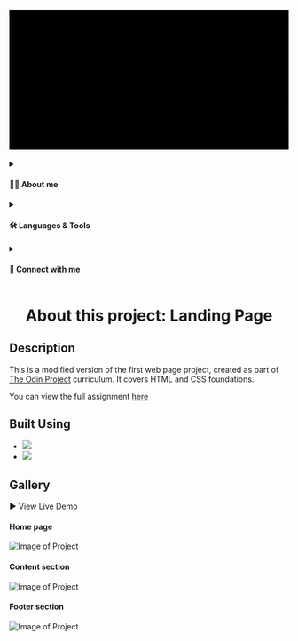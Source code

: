 ![](https://github.com/hess-sabina/odin-recipes/blob/f44a312953869dc766052c26b64e21f813563995/wb%20header%20gif.gif)

<details>
<summary>
<b><h4>🚶‍♀️ About me<h4></b>
</summary><br>

<p align="left">Hey, I am S. I am self-taught Full Stack Web Developer from Germany with educational experience in Design, currently living in Belgium. I am excited about my future in tech, to start new projects and to get to know a new community. Let me know if you have further questions!
<br>
<br>

<p>⛰️ Current goal: Finish "The Odin Project"</p>
<p>🌱 Currently learning HTML, CSS, Node.js & JavaScript</p>
<p>🙂 I enjoy hiking, photography and playing videogames in my free time.</p>
<p>💬 If you have any question/feedback, please do not hesitate to reach out to me!</p>
 <p>⚡ Fun fact: My first line of code was not "Hello World!"</p>
    </p>
</details>
  
<details>
<summary>
<b><h4>🛠️ Languages & Tools<h4></b>
</summary><br>

<p align="left"> 
  <a href="https://www.gnu.org/software/bash/"><img src="https://img.shields.io/badge/shell-%2320232a.svg?style=for-the-badge&logo=shell&logoColor=FFFFFF" height="35"></a>
<a href="https://html.spec.whatwg.org/multipage/"><img src="https://img.shields.io/badge/html5-%2320232a.svg?style=for-the-badge&logo=html5&logoColor=FFFFFF" height="35"></a>
<a href="https://www.w3.org/Style/CSS/Overview.en.html"><img src="https://img.shields.io/badge/css3-%2320232a.svg?style=for-the-badge&logo=css3&logoColor=FFFFFF" height="35"></a>
<a href="https://www.javascript.com/"><img src="https://img.shields.io/badge/javascript-%2320232a.svg?style=for-the-badge&logo=javascript&logoColor=FFFFFF" height="35"></a>
  
<br>
  
<a href="https://git-scm.com/"><img src="https://img.shields.io/badge/git-%2320232a.svg?style=for-the-badge&logo=git&logoColor=FFFFFF" height="35"></a>
<a href="https://github.com/"><img src="https://img.shields.io/badge/github-%2320232a.svg?style=for-the-badge&logo=github&logoColor=FFFFFF" height="35"></a>
<a href="https://nodejs.org/en/"><img src="https://img.shields.io/badge/node.js-%2320232a.svg?style=for-the-badge&logo=node.js&logoColor=FFFFFF" height="35"></a>

</p>
</details>

<details>
<summary>
<b><h4>🤝 Connect with me</h4></b>
</summary>
 
 <p align="left"> 
  
   <a href="https://github.com/hess-sabina"><img src="https://img.shields.io/badge/github-%2320232a.svg?style=for-the-badge&logo=github&logoColor=FFFFFF" height="35"></a>
<a href="http://discordapp.com/users/970420809573224458"><img src="https://img.shields.io/badge/discord-%2320232a.svg?style=for-the-badge&logo=discord&logoColor=FFFFFF" height="35"></a>
</p>
</details>



<div align=center>
	<h1>About this project: Landing Page</h1>
</div>

## Description

This is a modified version of the first web page project, created as part of [The Odin Project](https://www.theodinproject.com/) curriculum. It covers HTML and CSS foundations.

You can view the full assignment [here](https://www.theodinproject.com/lessons/foundations-landing-page)

## Built Using

-   <img src="https://camo.githubusercontent.com/417adf5910d2018a75109c80a4924c12bb8f2e32c33bae23e7bb3e7b4fa5621d/68747470733a2f2f696d672e736869656c64732e696f2f62616467652f68746d6c352d2532333230323332612e7376673f7374796c653d666f722d7468652d6261646765266c6f676f3d68746d6c35266c6f676f436f6c6f723d464646464646">
-   <img src="https://camo.githubusercontent.com/a12493bbb5a82f025943b3dca15896656d8ce064a16a21686f26cb038799b120/68747470733a2f2f696d672e736869656c64732e696f2f62616467652f637373332d2532333230323332612e7376673f7374796c653d666f722d7468652d6261646765266c6f676f3d63737333266c6f676f436f6c6f723d464646464646">


## Gallery

▶️ <a href="https://hess-sabina.github.io/01.1-TOP-landing-page-zelda/" target="_blank">View Live Demo</a>

#### Home page

![Image of Project]()

#### Content section

![Image of Project]()

#### Footer section

![Image of Project]()



